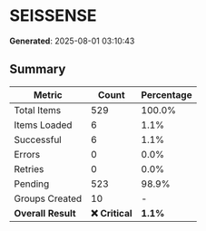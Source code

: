# SEISSENSE
**Generated**: 2025-08-01 03:10:43

## Summary

| Metric | Count | Percentage |
|--------|-------|------------|
| Total Items | 529 | 100.0% |
| Items Loaded | 6 | 1.1% |
| Successful | 6 | 1.1% |
| Errors | 0 | 0.0% |
| Retries | 0 | 0.0% |
| Pending | 523 | 98.9% |
| Groups Created | 10 | - |
| **Overall Result** | **❌ Critical** | **1.1%** |
